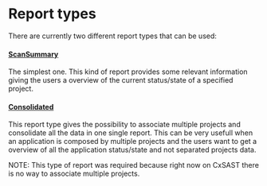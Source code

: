 # Report types

There are currently two different report types that can be used:

#### [ScanSummary](REPORT_TYPES_SCAN_SUMMARY)

The simplest one. This kind of report provides some relevant information giving the users a overview of the current status/state of a specified project.

#### [Consolidated](REPORT_TYPES_SCAN_CONSOLIDATED)

This report type gives the possibility to associate multiple projects and consolidate all the data in one single report. This can be very usefull when an application is composed by multiple projects and the users want to get a overview of all the application status/state and not separated projects data.

NOTE: This type of report was required because right now on CxSAST there is no way to associate multiple projects.
